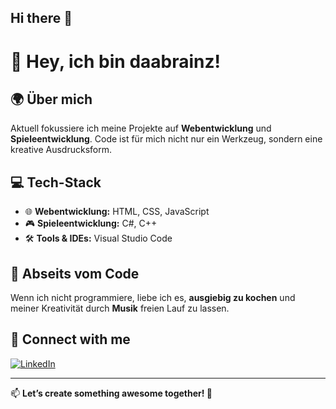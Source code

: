 ## Hi there 👋

<!--
**daabrainz/daabrainz** is a ✨ _special_ ✨ repository because its `README.md` (this file) appears on your GitHub profile.

Here are some ideas to get you started:

- 🔭 I’m currently working on ...
- 🌱 I’m currently learning ...
- 👯 I’m looking to collaborate on ...
- 🤔 I’m looking for help with ...
- 💬 Ask me about ...
- 📫 How to reach me: ...
- 😄 Pronouns: ...
- ⚡ Fun fact: ...
-->

# 👋 Hey, ich bin daabrainz!  

## 🌍 Über mich  
Aktuell fokussiere ich meine Projekte auf **Webentwicklung** und **Spieleentwicklung**. Code ist für mich nicht nur ein Werkzeug, sondern eine kreative Ausdrucksform.  

## 💻 Tech-Stack  
- 🌐 **Webentwicklung:** HTML, CSS, JavaScript  
- 🎮 **Spieleentwicklung:** C#, C++  
- 🛠 **Tools & IDEs:** Visual Studio Code 

## 🎵 Abseits vom Code  
Wenn ich nicht programmiere, liebe ich es, **ausgiebig zu kochen** und meiner Kreativität durch **Musik** freien Lauf zu lassen.  

## 🔗 Connect with me  
[![LinkedIn](https://img.shields.io/badge/LinkedIn-blue?style=for-the-badge&logo=linkedin)](https://www.linkedin.com/in/samuel-feindt-b99202328)  

---

📫 **Let’s create something awesome together! 🚀**  
